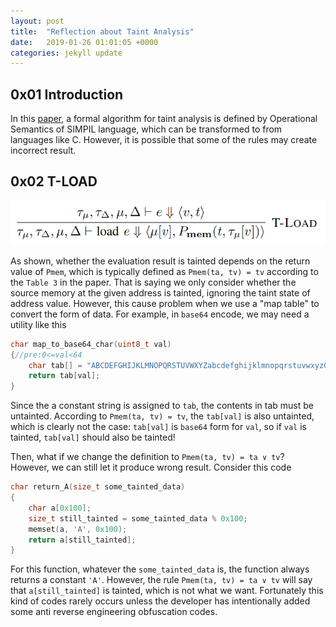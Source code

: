 ```yaml
---
layout: post
title:  "Reflection about Taint Analysis"
date:   2019-01-26 01:01:05 +0000
categories: jekyll update
---
```


## 0x01 Introduction

In this [paper](https://users.ece.cmu.edu/~aavgerin/papers/Oakland10.pdf), a formal algorithm for taint analysis is defined by Operational Semantics of SIMPIL language, which can be transformed to from languages like C. However, it is possible that some of the rules may create incorrect result.

## 0x02 T\-LOAD

![1548465137086](/images/1548465137086.png)

As shown, whether the evaluation result is tainted depends on the return value of `Pmem`, which is typically defined as `Pmem(ta, tv) = tv` according to the `Table 3` in the paper. That is saying we only consider whether the source memory at the given address is tainted, ignoring the taint state of address value. However, this cause problem when we use a "map table" to convert the form of data. For example, in `base64` encode, we may need a utility like this

```c
char map_to_base64_char(uint8_t val)
{//pre:0<=val<64
    char tab[] = "ABCDEFGHIJKLMNOPQRSTUVWXYZabcdefghijklmnopqrstuvwxyz0123456789+/";
    return tab[val];
}
```

Since the a constant string is assigned to `tab`, the contents in tab must be untainted. According to `Pmem(ta, tv) = tv`, the `tab[val]` is also untainted, which is clearly not the case: `tab[val]` is `base64` form for `val`, so if `val` is tainted, `tab[val]` should also be tainted!

Then, what if we change the definition to `Pmem(ta, tv) = ta ∨ tv`? However, we can still let it produce wrong result. Consider this code

```c
char return_A(size_t some_tainted_data)
{
    char a[0x100];
    size_t still_tainted = some_tainted_data % 0x100;
    memset(a, 'A', 0x100);
    return a[still_tainted];
}
```

For this function, whatever the `some_tainted_data` is, the function always returns a constant `'A'`. However, the rule `Pmem(ta, tv) = ta ∨ tv` will say that `a[still_tainted]` is tainted, which is not what we want. Fortunately this kind of codes rarely occurs unless the developer has intentionally added some anti reverse engineering obfuscation codes.

